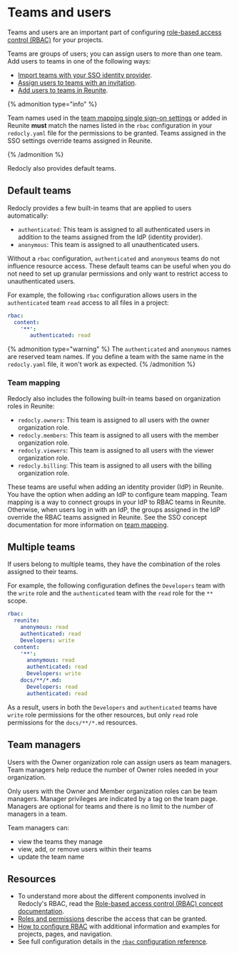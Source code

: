 # Teams and users

Teams and users are an important part of configuring [role-based access control (RBAC)](../../access/rbac.md) for your projects.

Teams are groups of users; you can assign users to more than one team.
Add users to teams in one of the following ways:

- [Import teams with your SSO identity provider](./sso/add-idp.md#team-mapping).
- [Assign users to teams with an invitation](./manage-people.md#invite-people).
- [Add users to teams in Reunite](./manage-teams.md#add-members-to-a-team).

{% admonition type="info" %}

Team names used in the [team mapping single sign-on settings](./sso/add-idp.md#team-mapping) or added in Reunite **must** match the names listed in the `rbac` configuration in your `redocly.yaml` file for the permissions to be granted.
Teams assigned in the SSO settings override teams assigned in Reunite.

{% /admonition %}

Redocly also provides default teams.

## Default teams

Redocly provides a few built-in teams that are applied to users automatically:

- `authenticated`: This team is assigned to all authenticated users in addition to the teams assigned from the IdP (identity provider).
- `anonymous`: This team is assigned to all unauthenticated users.

Without a `rbac` configuration, `authenticated` and `anonymous` teams do not influence resource access.
These default teams can be useful when you do not need to set up granular permissions and only want to restrict access to unauthenticated users.

For example, the following `rbac` configuration allows users in the `authenticated` team `read` access to all files in a project:

```yaml
rbac:
  content:
    '**':
       authenticated: read
```

{% admonition type="warning" %}
The `authenticated` and `anonymous` names are reserved team names. If you define a team with the same name in the `redocly.yaml` file, it won't work as expected.
{% /admonition %}

### Team mapping

Redocly also includes the following built-in teams based on organization roles in Reunite:

- `redocly.owners`: This team is assigned to all users with the owner organization role.
- `redocly.members`: This team is assigned to all users with the member organization role.
- `redocly.viewers`: This team is assigned to all users with the viewer organization role.
- `redocly.billing`: This team is assigned to all users with the billing organization role.

These teams are useful when adding an identity provider (IdP) in Reunite.
You have the option when adding an IdP to configure team mapping.
Team mapping is a way to connect groups in your IdP to RBAC teams in Reunite.
Otherwise, when users log in with an IdP, the groups assigned in the IdP override the RBAC teams assigned in Reunite.
See the SSO concept documentation for more information on [team mapping](./sso/sso.md#team-mapping).

## Multiple teams

If users belong to multiple teams, they have the combination of the roles assigned to their teams.

For example, the following configuration defines the `Developers` team with the `write` role and the `authenticated` team with the `read` role for the `**` scope.

```yaml
rbac:
  reunite:
    anonymous: read
    authenticated: read
    Developers: write
  content:
    '**':
      anonymous: read
      authenticated: read
      Developers: write
    docs/**/*.md:
      Developers: read
      authenticated: read
```

As a result, users in both the `Developers` and `authenticated` teams have `write` role permissions for the other resources, but only `read` role permissions for the `docs/**/*.md` resources.

## Team managers

Users with the Owner organization role can assign users as team managers.
Team managers help reduce the number of Owner roles needed in your organization.

Only users with the Owner and Member organization roles can be team managers.
Manager privileges are indicated by a tag on the team page.
Managers are optional for teams and there is no limit to the number of managers in a team.

Team managers can:

- view the teams they manage
- view, add, or remove users within their teams
- update the team name

## Resources

- To understand more about the different components involved in Redocly's RBAC, read the [Role-based access control (RBAC) concept documentation](../../access/rbac.md).
- [Roles and permissions](../../access/roles.md) describe the access that can be granted.
- [How to configure RBAC](../../access/index.md) with additional information and examples for projects, pages, and navigation.
- See full configuration details in the [`rbac` configuration reference](../../config/rbac.md).
